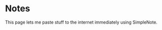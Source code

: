 Notes
=====

This page lets me paste stuff to the internet immediately using SimpleNote.

<div id="note"></div>

<script type="text/javascript" src="{{top-path}}jquery-2.1.4.min.js"></script>

<script type="text/javascript">
$('#note').load('http://cors.io/?u=https://app.simplenote.com/publish/53gczb#published_content', function() {
    var orig = document.getElementById("note").innerHTML;
    document.getElementById("note").innerHTML = orig.replace('<p>Public</p>', '').replace('<div class="published-top"><span class="logo"><a href="/" title="Get Simplenote">Published with Simplenote</a></span></div></div><!-- .published-wrap -->', '');
});
</script>
